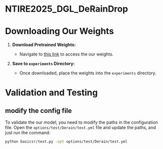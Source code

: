 # NTIRE2025_DGL_DeRainDrop

# Downloading Our Weights

1. **Download Pretrained Weights:**
   - Navigate to [this link](https://drive.google.com/drive/folders/1Qfz8cbB9jHcTzAAQEpPn7gvSkuiNnovN?usp=sharing) to access the our weights.
   
2. **Save to `experiments` Directory:**
   - Once downloaded, place the weights into the `experiments` directory.
  
# Validation and Testing

## modify the config file
To validate the our model, you need to modify the paths in the configuration file. Open the `options/test/Derain/test.yml` file and update the paths, and just run the command:

```bash
python basicsr/test.py -opt options/test/Derain/test.yml
```
